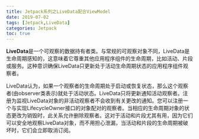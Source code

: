 ```yaml
---
title: Jetpack系列之LiveData配合ViewModel
date: 2019-07-02
tags: [Jetpack,LiveData]
categories: Jetpack
toc: true
---
```

**LiveData**是一个可观察的数据持有者类。与常规的可观察对象不同，LiveData是生命周期感知的，这意味着它尊重其他应用程序组件的生命周期，比如活动、片段或服务。这种意识确保LiveData只更新处于活动生命周期状态的应用程序组件观察者。

LiveData认为，如果一个观察者的生命周期处于启动或恢复状态，那么这个观察者(由observer类表示)就处于活动状态。LiveData只将更新通知活动观察者。注册为监视LiveData对象的非活动观察者不会收到有关更改的通知。您可以注册一个与实现LifecycleOwner接口的对象配对的观察者。当相应的生命周期对象的状态更改为销毁时，此关系允许删除观察者。这对于活动和片段尤其有用，因为它们可以安全地观察LiveData对象，而不用担心泄漏，当活动和片段的生命周期被破坏时，它们会立即取消订阅。

<!--more-->

